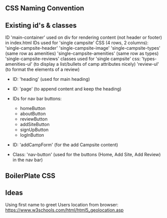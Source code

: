 ## CSS Naming Convention


## Existing id's & classes
 ID 'main-container' used on div for rendering content (not header or footer) in index.html
 IDs used for 'single campsite' CSS (4 rows, 2 columns):
    'single-campsite-header'
    'single-campsite-image'
    'single-campsite-types' (same row as amenities)
    'single-campsite-amenities' (same row as types)
    'single-campsite-reviews'
classes used for 'single campsite' css:
    'types-amenities-ul' (to display a list/bullets of camp attributes nicely)
    'review-ul' (to format the elements of a review)
- ID: 'heading' (used for main heading)
- ID: 'page' (to append content and keep the heading)
- IDs for nav bar buttons: 
    - homeButton
    - aboutButton
    - reviewButton
    - addSiteButton
    - signUpButton
    - logInButton

- ID: 'addCampForm' (for the add Campsite content)
    
- Class: 'nav-button' (used for the buttons (Home, Add Site, Add Review) in the nav bar)


## BoilerPlate CSS


## Ideas
Using first name to greet
Users location from browser: https://www.w3schools.com/html/html5_geolocation.asp